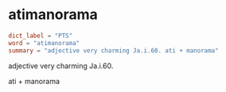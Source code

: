 # atimanorama

``` toml
dict_label = "PTS"
word = "atimanorama"
summary = "adjective very charming Ja.i.60. ati + manorama"
```

adjective very charming Ja.i.60.

ati \+ manorama

